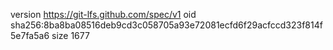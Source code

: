 version https://git-lfs.github.com/spec/v1
oid sha256:8ba8ba08516deb9cd3c058705a93e72081ecfd6f29acfccd323f814f5e7fa5a6
size 1677
